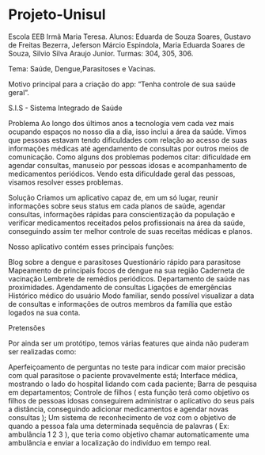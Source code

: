 # Projeto-Unisul

Escola EEB Irmã Maria Teresa.
Alunos: Eduarda de Souza Soares, Gustavo de Freitas Bezerra, Jeferson Márcio Espindola, Maria Eduarda Soares de Souza, Silvio Silva Araujo Junior.
Turmas: 304, 305, 306.

Tema: Saúde, Dengue,Parasitoses e Vacinas.                                                 

Motivo principal para a criação do app: “Tenha controle de sua saúde geral”.

S.I.S - Sistema Integrado de Saúde

Problema
Ao longo dos últimos anos a tecnologia vem cada vez mais ocupando espaços no nosso dia a dia, isso inclui a área da saúde. Vimos que pessoas estavam tendo dificuldades com relação ao acesso de suas informações médicas até agendamento de consultas por outros meios de comunicação. Como alguns dos problemas podemos citar: dificuldade em agendar consultas, manuseio por pessoas idosas e acompanhamento de medicamentos periódicos. Vendo esta dificuldade geral das pessoas, visamos resolver esses problemas.

Solução
Criamos um aplicativo capaz de, em um só lugar, reunir informações sobre seus status em cada planos de saúde, agendar consultas, informações rápidas para conscientização da população e verificar medicamentos receitados pelos profissionais na área da saúde, conseguindo assim ter melhor controle de suas receitas médicas e planos.

Nosso aplicativo contém esses principais funções:

Blog sobre a dengue e parasitoses
Questionário rápido para parasitose
Mapeamento de principais focos de dengue na sua região
Caderneta de vacinação 
Lembrete de remédios periódicos.
Departamento de saúde nas proximidades.
Agendamento de consultas
Ligações de emergências
Histórico médico do usuário 
Modo familiar, sendo possível visualizar a data de consultas e informações de outros membros da família que estão logados na sua conta.


Pretensões	

Por ainda ser um protótipo, temos várias features que ainda não puderam ser realizadas como: 

Aperfeiçoamento de perguntas no teste para indicar com maior precisão com qual parasitose o paciente provavelmente está;
Interface médica, mostrando o lado do hospital lidando com cada paciente;
Barra de pesquisa em departamentos;
Controle de filhos ( esta função terá como objetivo os filhos de pessoas idosas conseguirem administrar o aplicativo do seus pais a distância, conseguindo adicionar medicamentos e agendar novas consultas );
Um sistema de reconhecimento de voz com o objetivo de quando a pessoa fala uma determinada sequência de palavras ( Ex: ambulância 1 2 3 ), que teria como objetivo chamar automaticamente uma ambulância e enviar a localização do indivíduo em tempo real.
